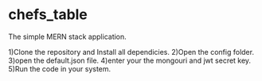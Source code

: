 # chefs_table
The simple MERN stack application.

1)Clone the repository and Install all dependicies.
2)Open the config folder.
3)open the default.json file.
4)enter your the mongouri and jwt secret key. 
5)Run the code in your system.
